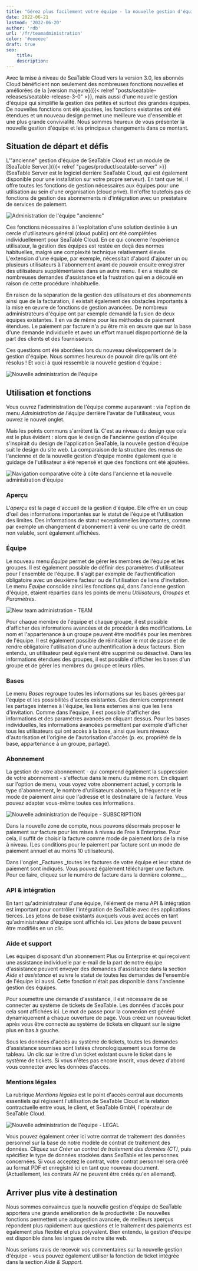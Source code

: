 ```yaml
---
title: "Gérez plus facilement votre équipe - la nouvelle gestion d'équipe - SeaTable"
date: 2022-06-21
lastmod: '2022-06-20'
author: 'rdb'
url: '/fr/teamadministration'
color: '#eeeeee'
draft: true
seo:
    title:
    description:
---
```


Avec la mise à niveau de SeaTable Cloud vers la version 3.0, les abonnés Cloud bénéficient non seulement des nombreuses fonctions nouvelles et améliorées de la [version majeure]({{< relref "posts/seatable-releases/seatable-release-3-0" >}}, mais aussi d'une nouvelle gestion d'équipe qui simplifie la gestion des petites et surtout des grandes équipes. De nouvelles fonctions ont été ajoutées, les fonctions existantes ont été étendues et un nouveau design permet une meilleure vue d'ensemble et une plus grande convivialité. Nous sommes heureux de vous présenter la nouvelle gestion d'équipe et les principaux changements dans ce montant.

## Situation de départ et défis

L'"ancienne" gestion d'équipe de SeaTable Cloud est un module de [SeaTable Server.]({{< relref "pages/product/seatable-server" >}} (SeaTable Server est le logiciel derrière SeaTable Cloud, qui est également disponible pour une installation sur votre propre serveur). En tant que tel, il offre toutes les fonctions de gestion nécessaires aux équipes pour une utilisation au sein d'une organisation (cloud privé). Il n'offre toutefois pas de fonctions de gestion des abonnements ni d'intégration avec un prestataire de services de paiement.

![Administration de l'équipe "ancienne"](https://seatable.io/wp-content/uploads/2022/06/TeamAdministration_old.png)

Ces fonctions nécessaires à l'exploitation d'une solution destinée à un cercle d'utilisateurs général (cloud public) ont été complétées individuellement pour SeaTable Cloud. En ce qui concerne l'expérience utilisateur, la gestion des équipes est restée en deçà des normes habituelles, malgré une complexité technique relativement élevée. L'extension d'une équipe, par exemple, nécessitait d'abord d'ajouter un ou plusieurs utilisateurs à l'abonnement avant de pouvoir ensuite enregistrer des utilisateurs supplémentaires dans un autre menu. Il en a résulté de nombreuses demandes d'assistance et la frustration qui en a découlé en raison de cette procédure inhabituelle.

En raison de la séparation de la gestion des utilisateurs et des abonnements ainsi que de la facturation, il existait également des obstacles importants à la mise en œuvre de fonctions de gestion avancées. De nombreux administrateurs d'équipe ont par exemple demandé la fusion de deux équipes existantes. Il en va de même pour les méthodes de paiement étendues. Le paiement par facture n'a pu être mis en œuvre que sur la base d'une demande individuelle et avec un effort manuel disproportionné de la part des clients et des fournisseurs.

Ces questions ont été abordées lors du nouveau développement de la gestion d'équipe. Nous sommes heureux de pouvoir dire qu'ils ont été résolus ! Et voici à quoi ressemble la nouvelle gestion d'équipe :

![Nouvelle administration de l'équipe](https://seatable.io/wp-content/uploads/2022/06/TeamAdministration_Overview_.png)

## Utilisation et fonctions

Vous ouvrez l'administration de l'équipe comme auparavant : via l'option de menu _Administration de l'équipe_ derrière l'avatar de l'utilisateur, vous ouvrez le nouvel onglet.

Mais les points communs s'arrêtent là. C'est au niveau du design que cela est le plus évident : alors que le design de l'ancienne gestion d'équipe s'inspirait du design de l'application SeaTable, la nouvelle gestion d'équipe suit le design du site web. La comparaison de la structure des menus de l'ancienne et de la nouvelle gestion d'équipe montre également que le guidage de l'utilisateur a été repensé et que des fonctions ont été ajoutées.

![Navigation comparative côte à côte dans l'ancienne et la nouvelle administration d'équipe](https://seatable.io/wp-content/uploads/2022/06/Teamverwaltung_Navigation.png)

### Aperçu

L'_aperçu_ est la page d'accueil de la gestion d'équipe. Elle offre en un coup d'œil des informations importantes sur le statut de l'équipe et l'utilisation des limites. Des informations de statut exceptionnelles importantes, comme par exemple un changement d'abonnement à venir ou une carte de crédit non valable, sont également affichées.

### Équipe

Le nouveau menu _Équipe_ permet de gérer les membres de l'équipe et les groupes. Il est également possible de définir des paramètres d'utilisateur pour l'ensemble de l'équipe. Il s'agit par exemple de l'authentification obligatoire avec un deuxième facteur ou de l'utilisation de liens d'invitation. Le menu _Équipe_ consolide ainsi les fonctions qui, dans l'ancienne gestion d'équipe, étaient réparties dans les points de menu _Utilisateurs_, _Groupes_ et _Paramètres_.

![New team administration - TEAM](https://seatable.io/wp-content/uploads/2022/06/TeamAdministration_Team.png)

Pour chaque membre de l'équipe et chaque groupe, il est possible d'afficher des informations avancées et de procéder à des modifications. Le nom et l'appartenance à un groupe peuvent être modifiés pour les membres de l'équipe. Il est également possible de réinitialiser le mot de passe et de rendre obligatoire l'utilisation d'une authentification à deux facteurs. Bien entendu, un utilisateur peut également être supprimé ou désactivé. Dans les informations étendues des groupes, il est possible d'afficher les bases d'un groupe et de gérer les membres du groupe et leurs rôles.

### Bases

Le menu _Bases_ regroupe toutes les informations sur les bases gérées par l'équipe et les possibilités d'accès existantes. Ces derniers comprennent les partages internes à l'équipe, les liens externes ainsi que les liens d'invitation. Comme dans l'équipe, il est possible d'afficher des informations et des paramètres avancés en cliquant dessus. Pour les bases individuelles, les informations avancées permettent par exemple d'afficher tous les utilisateurs qui ont accès à la base, ainsi que leurs niveaux d'autorisation et l'origine de l'autorisation d'accès (p. ex. propriété de la base, appartenance à un groupe, partage).

### Abonnement

La gestion de votre abonnement - qui comprend également la suppression de votre abonnement - s'effectue dans le menu du même nom. En cliquant sur l'option de menu, vous voyez votre abonnement actuel, y compris le type d'abonnement, le nombre d'utilisateurs abonnés, la fréquence et le mode de paiement ainsi que l'adresse et le destinataire de la facture. Vous pouvez adapter vous-même toutes ces informations.

![Nouvelle administration de l'équipe - SUBSCRIPTION](https://seatable.io/wp-content/uploads/2022/06/subscription-and-invoices.png)

Dans la nouvelle zone de compte, nous pouvons désormais proposer le paiement sur facture pour les mises à niveau de Free à Enterprise. Pour cela, il suffit de choisir la facture comme mode de paiement lors de la mise à niveau. (Les conditions pour le paiement par facture sont un mode de paiement annuel et au moins 10 utilisateurs).

Dans l'onglet \_Factures \_toutes les factures de votre équipe et leur statut de paiement sont indiqués. Vous pouvez également télécharger une facture. Pour ce faire, cliquez sur le numéro de facture dans la dernière colonne.\_\_

### API & intégration

En tant qu'administrateur d'une équipe, l'élément de menu API & intégration est important pour contrôler l'intégration de SeaTable avec des applications tierces. Les jetons de base existants auxquels vous avez accès en tant qu'administrateur d'équipe sont affichés ici. Les jetons de base peuvent être modifiés en un clic.

### Aide et support

Les équipes disposant d'un abonnement Plus ou Enterprise et qui reçoivent une assistance individuelle par e-mail de la part de notre équipe d'assistance peuvent envoyer des demandes d'assistance dans la section _Aide et assistance_ et suivre le statut de toutes les demandes de l'ensemble de l'équipe ici aussi. Cette fonction n'était pas disponible dans l'ancienne gestion des équipes.

Pour soumettre une demande d'assistance, il est nécessaire de se connecter au système de tickets de SeaTable. Les données d'accès pour cela sont affichées ici. Le mot de passe pour la connexion est généré dynamiquement à chaque ouverture de page. Vous créez un nouveau ticket après vous être connecté au système de tickets en cliquant sur le signe plus en bas à gauche.

Sous les données d'accès au système de tickets, toutes les demandes d'assistance soumises sont listées chronologiquement sous forme de tableau. Un clic sur le titre d'un ticket existant ouvre le ticket dans le système de tickets. Si vous n'êtes pas encore inscrit, vous devez d'abord vous connecter avec les données d'accès.

### Mentions légales

La rubrique _Mentions légales_ est le point d'accès central aux documents essentiels qui régissent l'utilisation de SeaTable Cloud et la relation contractuelle entre vous, le client, et SeaTable GmbH, l'opérateur de SeaTable Cloud.

![Nouvelle administration de l'équipe - LEGAL](https://seatable.io/wp-content/uploads/2022/06/TeamAdministration_Legal.png)

Vous pouvez également créer ici votre contrat de traitement des données personnel sur la base de notre modèle de contrat de traitement des données. Cliquez sur _Créer un contrat de traitement des données (CT)_, puis spécifiez le type de données stockées dans SeaTable et les personnes concernées. Si vous acceptez le contrat, votre contrat personnel sera créé au format PDF et enregistré ici en tant que nouveau document. (Actuellement, les contrats AV ne peuvent être créés qu'en allemand).

## Arriver plus vite à destination

Nous sommes convaincus que la nouvelle gestion d'équipe de SeaTable apportera une grande amélioration de la productivité : De nouvelles fonctions permettent une autogestion avancée, de meilleurs aperçus répondent plus rapidement aux questions et le traitement des paiements est également plus flexible et plus polyvalent. Bien entendu, la gestion d'équipe est disponible dans les langues de notre site web.

Nous serions ravis de recevoir vos commentaires sur la nouvelle gestion d'équipe - vous pouvez également utiliser la fonction de ticket intégrée dans la section _Aide & Support_.
